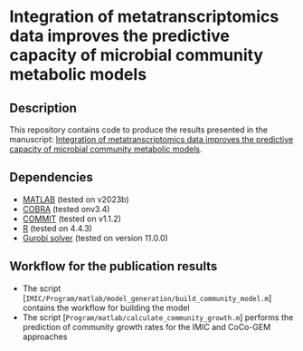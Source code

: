 # **Integration of metatranscriptomics data improves the predictive capacity of microbial community metabolic models**

## Description

This repository contains code to produce the results presented in the manuscript: [Integration of metatranscriptomics data improves the predictive capacity of microbial community metabolic models](https://doi.org/10.1093/ismejo/wraf109).


## Dependencies
- [MATLAB](https://www.mathworks.com/products/matlab.html) (tested on v2023b)
- [COBRA](https://github.com/opencobra/cobratoolbox/tree/master) (tested onv3.4)
- [COMMIT](https://github.com/pwendering/COMMIT) (tested on v1.1.2)
- [R](https://www.r-project.org/) (tested on 4.4.3)
- [Gurobi solver](https://support.gurobi.com/hc/en-us/articles/4534161999889-How-do-I-install-Gurobi-Optimizer) (tested on version 11.0.0)

## Workflow for the publication results
- The script [`IMIC/Program/matlab/model_generation/build_community_model.m`] contains the workflow for building the model
- The script [`Program/matlab/calculate_community_growth.m`] performs the prediction of community growth rates for the IMIC and CoCo-GEM approaches

